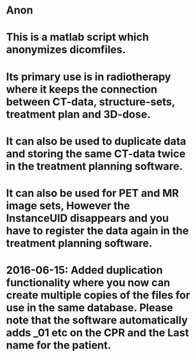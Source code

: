 # Anon
# This is a matlab script which anonymizes dicomfiles. 
# Its primary use is in radiotherapy where it keeps the connection between CT-data, structure-sets, treatment plan and 3D-dose. 
# It can also be used to duplicate data and storing the same CT-data twice in the treatment planning software. 
# It can also be used for PET and MR image sets, However the InstanceUID disappears and you have to register the data again in the treatment planning software. 
# 2016-06-15: Added duplication functionality where you now can create multiple copies of the files for use in the same database. Please note that the software automatically adds _01 etc on the CPR and the Last name for the patient.  
